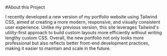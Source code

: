 #About this Project 

I recently developed a new version of my portfolio website using Tailwind CSS, aimed at creating a more modern, responsive, and visually consistent user experience. Unlike my previous version, this site leverages Tailwind's utility-first approach to build custom layouts more efficiently without writing lengthy custom CSS. Overall, the new portfolio not only looks more professional but also reflects better front-end development practices, making it easier to maintain and scale in the future.

